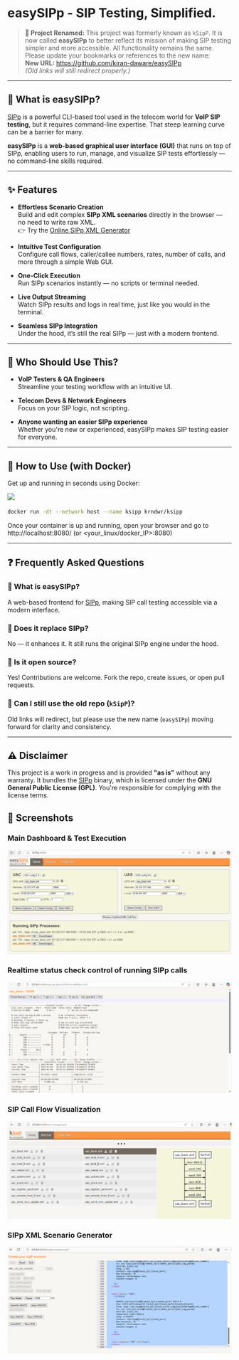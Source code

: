 # easySIPp - SIP Testing, Simplified.

> **🚨 Project Renamed:** This project was formerly known as `kSipP`. It is now called **easySIPp** to better reflect its mission of making SIP testing simpler and more accessible. All functionality remains the same. Please update your bookmarks or references to the new name:  
> **New URL:** https://github.com/kiran-daware/easySIPp  
> *(Old links will still redirect properly.)*

---

## 🚀 What is easySIPp?

[SIPp](https://github.com/SIPp/sipp) is a powerful CLI-based tool used in the telecom world for **VoIP SIP testing**, but it requires command-line expertise. That steep learning curve can be a barrier for many.

**easySIPp** is a **web-based graphical user interface (GUI)** that runs on top of SIPp, enabling users to run, manage, and visualize SIP tests effortlessly — no command-line skills required.

---

## ✨ Features

- **Effortless Scenario Creation**  
  Build and edit complex **SIPp XML scenarios** directly in the browser — no need to write raw XML.  
  👉 Try the [Online SIPp XML Generator](https://kiran-daware.github.io/sipp-xml/)

- **Intuitive Test Configuration**  
  Configure call flows, caller/callee numbers, rates, number of calls, and more through a simple Web GUI.

- **One-Click Execution**  
  Run SIPp scenarios instantly — no scripts or terminal needed.

- **Live Output Streaming**  
  Watch SIPp results and logs in real time, just like you would in the terminal.

- **Seamless SIPp Integration**  
  Under the hood, it’s still the real SIPp — just with a modern frontend.

---

## 🤖 Who Should Use This?

- **VoIP Testers & QA Engineers**  
  Streamline your testing workflow with an intuitive UI.

- **Telecom Devs & Network Engineers**  
  Focus on your SIP logic, not scripting.

- **Anyone wanting an easier SIPp experience**  
  Whether you're new or experienced, easySIPp makes SIP testing easier for everyone.

---

## 🐳 How to Use (with Docker)

Get up and running in seconds using Docker:

[![](https://img.shields.io/docker/pulls/krndwr/ksipp)](https://hub.docker.com/r/krndwr/ksipp)

```bash
docker run -dt --network host --name ksipp krndwr/ksipp
```
Once your container is up and running, open your browser and go to http://localhost:8080/ (or <your_linux/docker_IP>:8080)

---

## ❓ Frequently Asked Questions

### 🔹 What is easySIPp?
A web-based frontend for [SIPp](https://github.com/SIPp/sipp), making SIP call testing accessible via a modern interface.

### 🔹 Does it replace SIPp?
No — it enhances it. It still runs the original SIPp engine under the hood.

### 🔹 Is it open source?
Yes! Contributions are welcome. Fork the repo, create issues, or open pull requests.

### 🔹 Can I still use the old repo (`kSipP`)?
Old links will redirect, but please use the new name (`easySIPp`) moving forward for clarity and consistency.

---

## ⚠️ Disclaimer

This project is a work in progress and is provided **"as is"** without any warranty. It bundles the [SIPp](https://github.com/SIPp/sipp) binary, which is licensed under the **GNU General Public License (GPL)**. You're responsible for complying with the license terms.

## 📸 Screenshots

### Main Dashboard & Test Execution
![easySIPp - Web GUI for SIPp](https://raw.githubusercontent.com/kiran-daware/easySIPp/main/screenshot-1.png)

### Realtime status check control of running SIPp calls
![easySIPp - SIPp control and real-time status](https://raw.githubusercontent.com/kiran-daware/easySIPp/main/screenshot-4.png)

### SIP Call Flow Visualization
![easySIPp - XML flow diagram](https://raw.githubusercontent.com/kiran-daware/easySIPp/main/screenshot-2.png)

### SIPp XML Scenario Generator
![easySIPp - XML Scenario generator](https://raw.githubusercontent.com/kiran-daware/easySIPp/main/screenshot-3.png)

